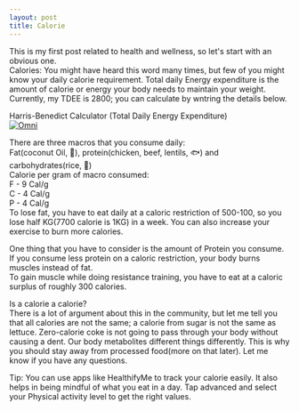 ```yaml
---
layout: post
title: Calorie
---
```


This is my first post related to health and wellness, so let's start with an obvious one.   
Calories:
You might have heard this word many times, but few of you might know your daily calorie requirement. Total daily Energy expenditure is the amount of calorie or energy your body needs to maintain your weight. Currently, my TDEE is 2800; you can calculate by wntring the details below.  

<div class="omni-calculator" data-calculator="health/bmr-harris-benedict-equation" data-width="300" data-config='{}' data-currency="INR" data-show-row-controls="false" data-version="3" data-t="1617958849435">
  <div class="omni-calculator-header">Harris-Benedict Calculator (Total Daily Energy Expenditure)</div>
  <div class="omni-calculator-footer">
    <a href="https://www.omnicalculator.com/health/bmr-harris-benedict-equation" target="_blank"><img alt="Omni" class="omni-calculator-logo" src="https://cdn.omnicalculator.com/embed/omni-calculator-logo-long.svg" /></a>
  </div>
</div>
<script async src="https://cdn.omnicalculator.com/sdk.js"></script>

There are three macros that you consume daily:  
Fat(coconut Oil, 🥑), protein(chicken, beef, lentils, 🐟) and carbohydrates(rice, 🥭)  
Calorie per gram of macro consumed:  
F - 9 Cal/g  
C - 4 Cal/g  
P - 4 Cal/g  
To lose fat, you have to eat daily at a caloric restriction of 500-100, so you lose half KG(7700 calorie is 1KG) in a week. You can also increase your exercise to burn more calories.  

One thing that you have to consider is the amount of Protein you consume. If you consume less protein on a caloric restriction, your body burns muscles instead of fat.  
To gain muscle while doing resistance training, you have to eat at a caloric surplus of roughly 300 calories.

Is a calorie a calorie?   
There is a lot of argument about this in the community, but let me tell you that all calories are not the same; a calorie from sugar is not the same as lettuce. Zero-calorie coke is not going to pass through your body without causing a dent. Our body metabolites different things differently. This is why you should stay away from processed food(more on that later).
Let me know if you have any questions.

Tip: You can use apps like HealthifyMe to track your calorie easily. It also helps in being mindful of what you eat in a day.
Tap advanced and select your Physical activity level to get the right values.


